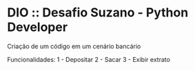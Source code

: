 # DIO :: Desafio Suzano - Python Developer

Criação de um código em um cenário bancário

Funcionalidades:
1 - Depositar
2 - Sacar
3 - Exibir extrato

